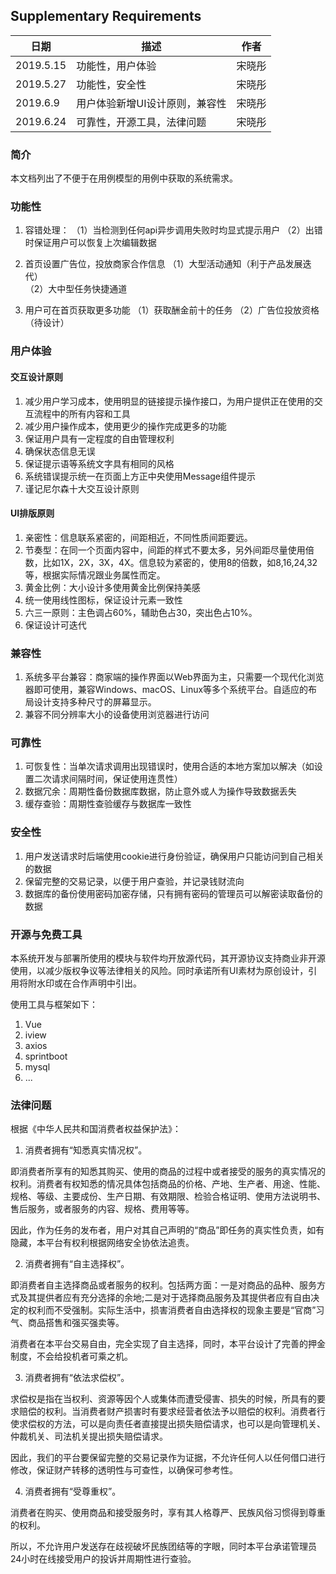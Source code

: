 ## Supplementary Requirements

| 日期      | 描述                           | 作者   |
| --------- | ------------------------------ | ------ |
| 2019.5.15 | 功能性，用户体验               | 宋晓彤 |
| 2019.5.27 | 功能性，安全性                 | 宋晓彤 |
| 2019.6.9  | 用户体验新增UI设计原则，兼容性 | 宋晓彤 |
| 2019.6.24 | 可靠性，开源工具，法律问题     | 宋晓彤 |

### 简介

本文档列出了不便于在用例模型的用例中获取的系统需求。

### 功能性

1. 容错处理：
    （1）当检测到任何api异步调用失败时均显式提示用户
    （2）出错时保证用户可以恢复上次编辑数据

2. 首页设置广告位，投放商家合作信息
    （1）大型活动通知（利于产品发展迭代）  
    （2）大中型任务快捷通道

3. 用户可在首页获取更多功能
    （1）获取酬金前十的任务
    （2）广告位投放资格（待设计）

### 用户体验

#### 交互设计原则

1. 减少用户学习成本，使用明显的链接提示操作接口，为用户提供正在使用的交互流程中的所有内容和工具
2. 减少用户操作成本，使用更少的操作完成更多的功能
3. 保证用户具有一定程度的自由管理权利
4. 确保状态信息无误
5. 保证提示语等系统文字具有相同的风格
6. 系统错误提示统一在页面上方正中央使用Message组件提示
7. 谨记尼尔森十大交互设计原则

#### UI排版原则

1. 亲密性：信息联系紧密的，间距相近，不同性质间距要远。
2. 节奏型：在同一个页面内容中，间距的样式不要太多，另外间距尽量使用倍数，比如1X，2X，3X，4X。信息较为紧密的，使用8的倍数，如8,16,24,32等，根据实际情况跟业务属性而定。
3. 黄金比例：大小设计多使用黄金比例保持美感
4. 统一使用线性图标，保证设计元素一致性
5. 六三一原则：主色调占60%，辅助色占30，突出色占10%。
6. 保证设计可迭代

### 兼容性

1. 系统多平台兼容：商家端的操作界面以Web界面为主，只需要一个现代化浏览器即可使用，兼容Windows、macOS、Linux等多个系统平台。自适应的布局设计支持多种尺寸的屏幕显示。
2. 兼容不同分辨率大小的设备使用浏览器进行访问

### 可靠性

1. 可恢复性：当单次请求调用出现错误时，使用合适的本地方案加以解决（如设置二次请求间隔时间，保证使用连贯性）
2. 数据冗余：周期性备份数据库数据，防止意外或人为操作导致数据丢失
3. 缓存查验：周期性查验缓存与数据库一致性

### 安全性

1. 用户发送请求时后端使用cookie进行身份验证，确保用户只能访问到自己相关的数据
2. 保留完整的交易记录，以便于用户查验，并记录钱财流向
3. 数据库的备份使用密码加密存储，只有拥有密码的管理员可以解密读取备份的数据

### 开源与免费工具

本系统开发与部署所使用的模块与软件均开放源代码，其开源协议支持商业非开源使用，以减少版权争议等法律相关的风险。同时承诺所有UI素材为原创设计，引用将附水印或在合作声明中引出。

使用工具与框架如下：

1. Vue
2. iview
3. axios
4. sprintboot
5. mysql
6. ...

### 法律问题

根据《中华人民共和国消费者权益保护法》：

1. 消费者拥有“知悉真实情况权”。

即消费者所享有的知悉其购买、使用的商品的过程中或者接受的服务的真实情况的权利。消费者有权知悉的情况具体包括商品的价格、产地、生产者、用途、性能、规格、等级、主要成份、生产日期、有效期限、检验合格证明、使用方法说明书、售后服务，或者服务的内容、规格、费用等等。

因此，作为任务的发布者，用户对其自己声明的“商品”即任务的真实性负责，如有隐藏，本平台有权利根据网络安全协依法追责。

2. 消费者拥有“自主选择权”。

即消费者自主选择商品或者服务的权利。包括两方面：一是对商品的品种、服务方式及其提供者应有充分选择的余地;二是对于选择商品服务及其提供者应有自由决定的权利而不受强制。实际生活中，损害消费者自由选择权的现象主要是“官商”习气、商品搭售和强买强卖等。

消费者在本平台交易自由，完全实现了自主选择，同时，本平台设计了完善的押金制度，不会给投机者可乘之机。

3. 消费者拥有“依法求偿权”。

求偿权是指在当权利、资源等因个人或集体而遭受侵害、损失的时候，所具有的要求赔偿的权利。当消费者财产损害时有要求经营者依法予以赔偿的权利。消费者行使求偿权的方法，可以是向责任者直接提出损失赔偿请求，也可以是向管理机关、仲裁机关、司法机关提出损失赔偿请求。

因此，我们的平台要保留完整的交易记录作为证据，不允许任何人以任何借口进行修改，保证财产转移的透明性与可查性，以确保可参考性。

4. 消费者拥有“受尊重权”。

消费者在购买、使用商品和接受服务时，享有其人格尊严、民族风俗习惯得到尊重的权利。

所以，不允许用户发送存在歧视破坏民族团结等的字眼，同时本平台承诺管理员24小时在线接受用户的投诉并周期性进行查验。